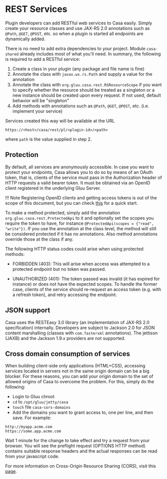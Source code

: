 # REST Services

Plugin developers can add RESTful web services to Casa easily. Simply create your resource classes and use JAX-RS 2.0 annotations such as `@Path`, `@GET`, `@POST`, etc. so when a plugin is started all endpoints are dynamically added.

There is no need to add extra dependencies to your project. Module `casa-shared` already includes most of what you'll need. In summary, the following is required to add a RESTful service:

1. Create a class in your plugin (any package and file name is fine)
1. Annotate the class with `javax.ws.rs.Path` and supply a value for the annotation
1. Annotate the class with `org.gluu.casa.rest.RSResourceScope` if you want to specify whether the resource should be treated as a singleton or a new instance should be created upon every request. If not used, default behavior will be "singleton"
1. Add methods with annotations such as `@Path`, `@GET`, `@POST`, etc. (i.e. implement your service)

Services created this way will be available at the URL

```
https://<host>/casa/rest/pl/<plugin-id>/<path>
```

where `path` is the value supplied in step 2.

## Protection

By default, all services are anonymously accessible. In case you want to protect your endpoints, Casa allows you to do so by means of an OAuth token, that is, clients of the service must pass in the Authorization header of HTTP requests a valid bearer token. It must be obtained via an OpenID client registered in the underlying Gluu Server.

!!! Note
    Registering OpenID clients and getting access tokens is out of the scope of this document, but you can check [this](https://tools.ietf.org/html/rfc6750) for a quick start.  

To make a method protected, simply add the annotation `org.gluu.casa.rest.ProtectedApi` to it and optionally set the scopes you require the token to have, for instance `@ProtectedApi(scopes = {"read", "write"})`. If you use the annotation at the class level, the method will still be considered protected if it has no annotations. Also method annotations override those at the class if any.

The following HTTP status codes could arise when using protected methods:

- FORBIDDEN (403): This will arise when access was attempted to a protected endpoint but no token was passed.

- UNAUTHORIZED (401): The token passed was invalid (it has expired for instance) or does not have the expected scopes. To handle the former case, clients of the service should re-request an access token (e.g. with a refresh token), and retry accessing the endpoint.

## JSON support

Casa uses the RESTEasy 3.0 library (an implementation of JAX-RS 2.0 specification) internally. Developers are subject to Jackson 2.0 for JSON content marshalling (classes with `com.fasterxml` annotations). The jettison (JAXB) and the Jackson 1.9.x providers are not supported.

## Cross domain consumption of services

When building client-side only applications (HTML+CSS), accessing services located in servers not in the same origin domain can be a big blocker. For these reasons, you can add your origin domain to the set of allowed origins of Casa to overcome the problem. For this, simply do the following:

- Login to Gluu chroot
- `cd` to `/opt/gluu/jetty/casa`
- `touch` file `casa-cors-domains`
- Add the domains you want to grant access to, one per line, and then save. For example:

``` 
http://myapp.acme.com
https://some.app.acme.com
```

Wait 1 minute for the change to take effect and try a request from your browser. You will see the preflight request (OPTIONS HTTP method) contains suitable response headers and the actual responses can be read from your javascript code.

For more information on Cross-Origin Resource Sharing (CORS), visit this [page](https://developer.mozilla.org/en-US/docs/Web/HTTP/CORS).
